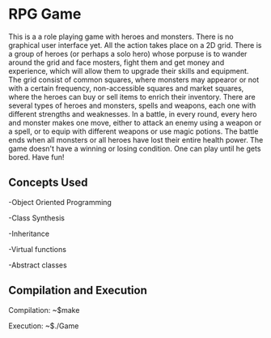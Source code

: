 # RPG Game

This is a a role playing game with heroes and monsters. There is no graphical user interface yet. All the action takes place on a 2D grid. There is a group of heroes (or perhaps a solo hero) whose porpuse is to wander around the grid and face mosters, fight them and get money and experience, which will allow them to upgrade their skills and equipment. The grid consist of common squares, where monsters may appearor or not with a certain frequency, non-accessible squares and market squares, where the heroes can buy or sell items to enrich their inventory. There are several types of heroes and monsters, spells and weapons, each one with different strengths and weaknesses. In a battle, in every round, every hero and monster makes one move, either to attack an enemy using a weapon or a spell, or to equip with different weapons or use magic potions. The battle ends when all monsters or all heroes have lost their entire health power. The game doesn't have a winning or losing condition. One can play until he gets bored. Have fun!  

## Concepts Used 

-Object Oriented Programming

-Class Synthesis

-Inheritance

-Virtual functions

-Abstract classes


## Compilation and Execution

Compilation: ~$make

Execution: ~$./Game

